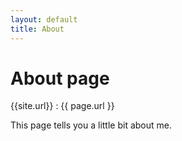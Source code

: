 ```yaml
---
layout: default
title: About
---
```

# About page

<p>{{site.url}} : {{ page.url }}</p>

This page tells you a little bit about me.